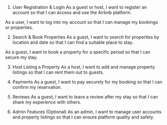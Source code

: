 1. User Registration & Login
As a guest or host, I want to register an account so that I can access and use the Airbnb platform.

As a user, I want to log into my account so that I can manage my bookings or properties.

2. Search & Book Properties
As a guest, I want to search for properties by location and date so that I can find a suitable place to stay.

As a guest, I want to book a property for a specific period so that I can secure my stay.

3. Host Listing a Property
As a host, I want to add and manage property listings so that I can rent them out to guests.

4. Payments
As a guest, I want to pay securely for my booking so that I can confirm my reservation.

5. Reviews
As a guest, I want to leave a review after my stay so that I can share my experience with others.

6. Admin Features (Optional)
As an admin, I want to manage user accounts and property listings so that I can ensure platform quality and safety.
